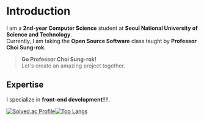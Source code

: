 # Introduction

I am a **2nd-year Computer Science** student at **Seoul National University of Science and Technology**.  
Currently, I am taking the **Open Source Software** class taught by **Professor Choi Sung-rok**.

> **Go Professor Choi Sung-rok!**  
> Let's create an amazing project together.

## Expertise

I specialize in **front-end development**!!!!.

[![Solved.ac Profile](http://mazassumnida.wtf/api/v2/generate_badge?boj=lsi04)](https://solved.ac/daun5535/)[![Top Langs](https://github-readme-stats.vercel.app/api/top-langs/?username=guapa0girl&langs_count=10&layout=compact&theme=default)](https://github.com/guapa0girl/Seoin_Lee)
